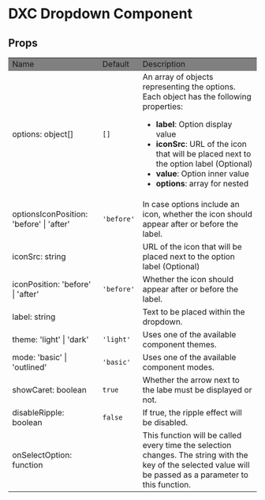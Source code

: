 # DXC Dropdown Component

## Props

<table>
    <tr style="background-color: grey">
        <td>Name</td>
        <td>Default</td>
        <td>Description</td>
    </tr>
    <tr>
        <td>options: object[]</td>
        <td><code>[]</code></td>
        <td>An array of objects representing the options. Each object has the following properties:
            <ul>
                <li><b>label</b>: Option display value</li>
                <li><b>iconSrc</b>: URL of the icon that will be placed next to the option label (Optional)</li>
                <li><b>value</b>: Option inner value</li>
                <li><b>options</b>: array for nested</li>
            </ul>
        </td>
    </tr>
    <tr>
        <td>optionsIconPosition: 'before' | 'after'</td>
        <td><code>'before'</code></td>
        <td>In case options include an icon, whether the icon should appear after or before the label.</td>
    </tr>
    <tr>
        <td>iconSrc: string</td>
        <td><code></code></td>
        <td>URL of the icon that will be placed next to the option label (Optional)</td>
    </tr>
    <tr>
        <td>iconPosition: 'before' | 'after'</td>
        <td><code>'before'</code></td>
        <td>Whether the icon should appear after or before the label.</td>
    </tr>
    <tr>
        <td>label: string</td>
        <td></td>
        <td>Text to be placed within the dropdown.</td>
    </tr>
    <tr>
        <td>theme: 'light' | 'dark'</td>
        <td><code>'light'</code></td>
        <td>Uses one of the available component themes.</td>
    </tr>
    <tr>
        <td>mode: 'basic' | 'outlined'</td>
        <td><code>'basic'</code></td>
        <td>Uses one of the available component modes.</td>
    </tr>
    <tr>
        <td>showCaret: boolean</td>
        <td><code>true</code></td>
        <td>Whether the arrow next to the labe must be displayed or not.</td>
    </tr>
    <tr>
        <td>disableRipple: boolean</td>
        <td><code>false</code></td>
        <td>If true, the ripple effect will be disabled.</td>
    </tr>
    <tr>
        <td>onSelectOption: function</td>
        <td></td>
        <td>This function will be called every time the selection changes. The string with the key of the selected value will be passed as a parameter to this function.</td>
    </tr>
</table>

